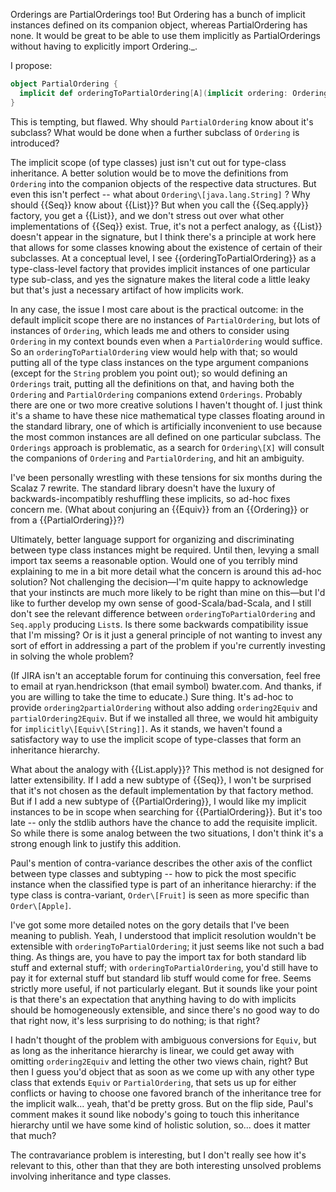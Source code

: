 Orderings are PartialOrderings too! But Ordering has a bunch of implicit instances defined on its companion object, whereas PartialOrdering has none. It would be great to be able to use them implicitly as PartialOrderings without having to explicitly import Ordering._.

I propose:

```scala
object PartialOrdering {
  implicit def orderingToPartialOrdering[A](implicit ordering: Ordering[A]): PartialOrdering[A] = ordering
}
```
This is tempting, but flawed. Why should `PartialOrdering` know about it's subclass? What would be done when a further subclass of `Ordering` is introduced?

The implicit scope (of type classes) just isn't cut out for type-class inheritance. A better solution would be to move the definitions from `Ordering` into the companion objects of the respective data structures. But even this isn't perfect -- what about `Ordering\[java.lang.String]` ?
Why should {{Seq}} know about {{List}}? But when you call the {{Seq.apply}} factory, you get a {{List}}, and we don't stress out over what other implementations of {{Seq}} exist. True, it's not a perfect analogy, as {{List}} doesn't appear in the signature, but I think there's a principle at work here that allows for some classes knowing about the existence of certain of their subclasses. At a conceptual level, I see {{orderingToPartialOrdering}} as a type-class-level factory that provides implicit instances of one particular type sub-class, and yes the signature makes the literal code a little leaky but that's just a necessary artifact of how implicits work.

In any case, the issue I most care about is the practical outcome: in the default implicit scope there are no instances of `PartialOrdering`, but lots of instances of `Ordering`, which leads me and others to consider using `Ordering` in my context bounds even when a `PartialOrdering` would suffice. So an `orderingToPartialOrdering` view would help with that; so would putting all of the type class instances on the type argument companions (except for the `String` problem you point out); so would defining an `Orderings` trait, putting all the definitions on that, and having both the `Ordering` and `PartialOrdering` companions extend `Orderings`. Probably there are one or two more creative solutions I haven't thought of. I just think it's a shame to have these nice mathematical type classes floating around in the standard library, one of which is artificially inconvenient to use because the most common instances are all defined on one particular subclass.
The `Orderings` approach is problematic, as a search for `Ordering\[X]` will consult the companions of `Ordering` and `PartialOrdering`, and hit an ambiguity.

I've been personally wrestling with these tensions for six months during the Scalaz 7 rewrite. The standard library doesn't have the luxury of backwards-incompatibly reshuffling these implicits, so ad-hoc fixes concern me. (What about conjuring an {{Equiv}} from an {{Ordering}} or from a {{PartialOrdering}}?)

Ultimately, better language support for organizing and discriminating between type class instances might be required. Until then, levying a small import tax seems a reasonable option.
Would one of you terribly mind explaining to me in a bit more detail what the concern is around this ad-hoc solution? Not challenging the decision—I'm quite happy to acknowledge that your instincts are much more likely to be right than mine on this—but I'd like to further develop my own sense of good-Scala/bad-Scala, and I still don't see the relevant difference between `orderingToPartialOrdering` and `Seq.apply` producing `List`&#8203;s. Is there some backwards compatibility issue that I'm missing? Or is it just a general principle of not wanting to invest any sort of effort in addressing a part of the problem if you're currently investing in solving the whole problem?

(If JIRA isn't an acceptable forum for continuing this conversation, feel free to email at ryan.hendrickson (that email symbol) bwater.com. And thanks, if you are willing to take the time to educate.)
Sure thing. It's ad-hoc to provide `ordering2partialOrdering` without also adding `ordering2Equiv` and `partialOrdering2Equiv`. But if we installed all three, we would hit ambiguity for `implicitly\[Equiv\[String]]`. As it stands, we haven't found a satisfactory way to use the implicit scope of type-classes that form an inheritance hierarchy.

What about the analogy with {{List.apply}}? This method is not designed for latter extensibility. If I add a new subtype of {{Seq}}, I won't be surprised that it's not chosen as the default implementation by that factory method. But if I add a new subtype of {{PartialOrdering}}, I would like my implicit instances to be in scope when searching for {{PartialOrdering}}. But it's too late -- only the stdlib authors have the chance to add the requisite implicit. So while there is some analog between the two situations, I don't think it's a strong enough link to justify this addition.

Paul's mention of contra-variance describes the other axis of the conflict between type classes and subtyping -- how to pick the most specific instance when the classified type is part of an inheritance hierarchy: if the type class is contra-variant, `Order\[Fruit]` is seen as more specific than `Order\[Apple]`.

I've got some more detailed notes on the gory details that I've been meaning to publish.
Yeah, I understood that implicit resolution wouldn't be extensible with `orderingToPartialOrdering`; it just seems like not such a bad thing. As things are, you have to pay the import tax for both standard lib stuff and external stuff; with `orderingToPartialOrdering`, you'd still have to pay it for external stuff but standard lib stuff would come for free. Seems strictly more useful, if not particularly elegant. But it sounds like your point is that there's an expectation that anything having to do with implicits should be homogeneously extensible, and since there's no good way to do that right now, it's less surprising to do nothing; is that right?

I hadn't thought of the problem with ambiguous conversions for `Equiv`, but as long as the inheritance hierarchy is linear, we could get away with omitting `ordering2Equiv` and letting the other two views chain, right? But then I guess you'd object that as soon as we come up with any other type class that extends `Equiv` or `PartialOrdering`, that sets us up for either conflicts or having to choose one favored branch of the inheritance tree for the implicit walk... yeah, that'd be pretty gross. But on the flip side, Paul's comment makes it sound like nobody's going to touch this inheritance hierarchy until we have some kind of holistic solution, so... does it matter that much?

The contravariance problem is interesting, but I don't really see how it's relevant to this, other than that they are both interesting unsolved problems involving inheritance and type classes.
